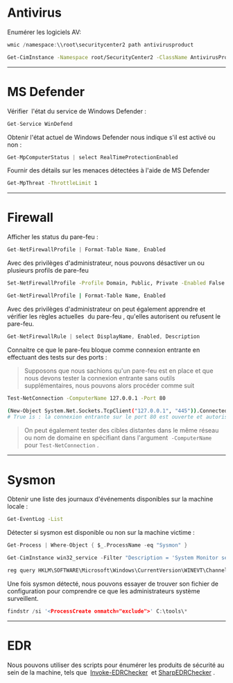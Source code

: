 # Antivirus

Enumérer les logiciels AV:

```c
wmic /namespace:\\root\securitycenter2 path antivirusproduct
```

```sh
Get-CimInstance -Namespace root/SecurityCenter2 -ClassName AntivirusProduct
```

---
# MS Defender

Vérifier  l'état du service de Windows Defender :

```c
Get-Service WinDefend
```

Obtenir l'état actuel de Windows Defender nous indique s'il est activé ou non : 

```c
Get-MpComputerStatus | select RealTimeProtectionEnabled
```

Fournir des détails sur les menaces détectées à l'aide de MS Defender

```sh
Get-MpThreat -ThrottleLimit 1
```

---
# Firewall 

Afficher les status du pare-feu : 

```c
Get-NetFirewallProfile | Format-Table Name, Enabled
```

Avec des privilèges d'administrateur, nous pouvons désactiver un ou plusieurs profils de pare-feu

```sh
Set-NetFirewallProfile -Profile Domain, Public, Private -Enabled False

Get-NetFirewallProfile | Format-Table Name, Enabled
```

Avec des privilèges d'administrateur on peut  également apprendre et vérifier les règles actuelles  du pare-feu , qu'elles autorisent ou refusent le pare-feu.

```c
Get-NetFirewallRule | select DisplayName, Enabled, Description
```

Connaitre ce que le pare-feu bloque comme connexion entrante en effectuant des tests sur des ports :

>  Supposons que nous sachions qu'un pare-feu est en place et que nous devons tester la connexion entrante sans outils supplémentaires, nous pouvons alors procéder comme suit


```sh
Test-NetConnection -ComputerName 127.0.0.1 -Port 80

(New-Object System.Net.Sockets.TcpClient("127.0.0.1", "445")).Connected
# True is : la connexion entrante sur le port 80 est ouverte et autorisée dans le pare-feu
```

> On peut également tester des cibles distantes dans le même réseau ou nom de domaine en spécifiant dans l'argument  `-ComputerName` pour `Test-NetConnection` .

---
# Sysmon

Obtenir une liste des journaux d'événements disponibles sur la machine locale : 

```sh
Get-EventLog -List
```

Détecter si sysmon est disponible ou non sur la machine victime : 

```c
Get-Process | Where-Object { $_.ProcessName -eq "Sysmon" }

Get-CimInstance win32_service -Filter "Description = 'System Monitor service'"

reg query HKLM\SOFTWARE\Microsoft\Windows\CurrentVersion\WINEVT\Channels\Microsoft-Windows-Sysmon/Operational
```

Une fois sysmon détecté, nous pouvons essayer de trouver son fichier de configuration pour comprendre ce que les administrateurs système surveillent.

```c
findstr /si '<ProcessCreate onmatch="exclude">' C:\tools\*
```

---
# EDR 

Nous pouvons utiliser des scripts pour énumérer les produits de sécurité au sein de la machine, tels que  [Invoke-EDRChecker](https://github.com/PwnDexter/Invoke-EDRChecker)  et [SharpEDRChecker](https://github.com/PwnDexter/SharpEDRChecker) .
